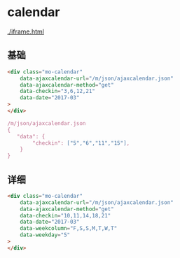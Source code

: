 # calendar

<a href="./iframe.html">./iframe.html</a>

## 基础

````html
<div class="mo-calendar"
    data-ajaxcalendar-url="/m/json/ajaxcalendar.json"
    data-ajaxcalendar-method="get"
    data-checkin="3,6,12,21"
    data-date="2017-03"
>
</div>
````

```js
/m/json/ajaxcalendar.json
{
   "data": {
        "checkin": ["5","6","11","15"],
    }
}
```

## 详细

````html
<div class="mo-calendar"
    data-ajaxcalendar-url="/m/json/ajaxcalendar.json"
    data-ajaxcalendar-method="get"
    data-checkin="10,11,14,18,21"
    data-date="2017-03"
    data-weekcolumn="F,S,S,M,T,W,T"
    data-weekday="5"
>
</div>
````


<!--
<iframe src="./iframe.html" width="100%" height="800" frameborder="0"></iframe>
-->
